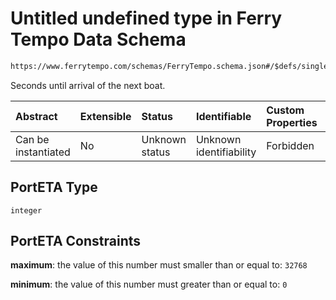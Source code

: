 # Untitled undefined type in Ferry Tempo Data Schema

```txt
https://www.ferrytempo.com/schemas/FerryTempo.schema.json#/$defs/singlePortData/properties/PortETA
```

Seconds until arrival of the next boat.

| Abstract            | Extensible | Status         | Identifiable            | Custom Properties | Additional Properties | Access Restrictions | Defined In                                                                           |
| :------------------ | :--------- | :------------- | :---------------------- | :---------------- | :-------------------- | :------------------ | :----------------------------------------------------------------------------------- |
| Can be instantiated | No         | Unknown status | Unknown identifiability | Forbidden         | Allowed               | none                | [FerryTempo.schema.json\*](../schemas/FerryTempo.schema.json "open original schema") |

## PortETA Type

`integer`

## PortETA Constraints

**maximum**: the value of this number must smaller than or equal to: `32768`

**minimum**: the value of this number must greater than or equal to: `0`

